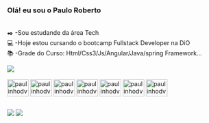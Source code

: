 ### Olá! eu sou o Paulo Roberto
<br/>✒️ -Sou estudande da área Tech
<br/>💻 -Hoje estou cursando o bootcamp Fullstack Developer na DiO
<br/>📚 -Grade do Curso: Html/Css3/Js/Angular/Java/spring Framework...

 <div>
<img height"180em" src="https://github-readme-stats.vercel.app/api?username=paulinhodevs&theme=dark&show_icons=true&count_public+true"/_>
<div>
  <div style="display: inline_block"><br>
 <img align="center" alt="paulinhodvs-html5" height="40" width="50" src="https://cdn.jsdelivr.net/gh/devicons/devicon/icons/html5/html5-original-wordmark.svg" />
 <img align="center" alt="paulinhodvs-css3" height="40" width="50" src="https://cdn.jsdelivr.net/gh/devicons/devicon/icons/css3/css3-original-wordmark.svg" />
 <img align="center" alt="paulinhodvs-java script" height="40" width="50" src="https://cdn.jsdelivr.net/gh/devicons/devicon/icons/javascript/javascript-plain.svg" />
 <img align="center" alt="paulinhodvs-angular" height="40" width="50" src="https://cdn.jsdelivr.net/gh/devicons/devicon/icons/angularjs/angularjs-original.svg" />
 <img align="center" alt="paulinhodvs-angular" height="40" width="50" src="https://cdn.jsdelivr.net/gh/devicons/devicon/icons/java/java-original.svg" />
 <img align="center" alt="paulinhodvs-angular" height="40" width="50" src="https://cdn.jsdelivr.net/gh/devicons/devicon/icons/spring/spring-original.svg" />
 <img align="center" alt="paulinhodvs-angular" height="40" width="50" src="https://cdn.jsdelivr.net/gh/devicons/devicon/icons/typescript/typescript-original.svg" />
 </div>
 
 ##
      
 <div>
  <a href="https://www.instagram.com/ppaulinho1985/" target="_blank"><img src="https://img.shields.io/badge/Instagram-E4405F?style=for-the-badge&logo=instagram&logoColor=white"></a>
<a href="https://www.linkedin.com/in/paulo-roberto-da-silva1985" target="_blank"><img src="https://img.shields.io/badge/LinkedIn-0077B5?style=for-the-badge&logo=linkedin&logoColor=white"></a> <br>
 
  
  </div>

